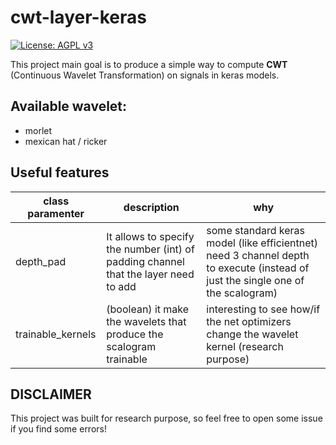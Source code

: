 # cwt-layer-keras

[![License: AGPL v3](https://img.shields.io/badge/License-AGPL%20v3-blue.svg)](https://www.gnu.org/licenses/agpl-3.0)

This project main goal is to produce a simple way to compute **CWT** (Continuous Wavelet Transformation) on signals in keras models.

## Available wavelet:
* morlet
* mexican hat / ricker

## Useful features
class paramenter | description | why
--- | --- | ---
depth_pad | It allows to specify the number (int) of padding channel that the layer need to add | some standard keras model (like efficientnet) need 3 channel depth to execute (instead of just the single one of the scalogram)
trainable_kernels | (boolean) it make the wavelets that produce the scalogram trainable | interesting to see how/if the net optimizers change the wavelet kernel (research purpose)

## DISCLAIMER
This project was built for research purpose, so feel free to open some issue if you find some errors!